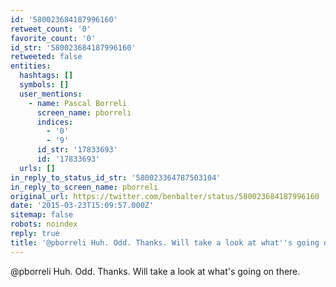 ```yaml
---
id: '580023684187996160'
retweet_count: '0'
favorite_count: '0'
id_str: '580023684187996160'
retweeted: false
entities:
  hashtags: []
  symbols: []
  user_mentions:
    - name: Pascal Borreli
      screen_name: pborreli
      indices:
        - '0'
        - '9'
      id_str: '17833693'
      id: '17833693'
  urls: []
in_reply_to_status_id_str: '580023364787503104'
in_reply_to_screen_name: pborreli
original_url: https://twitter.com/benbalter/status/580023684187996160
date: '2015-03-23T15:09:57.000Z'
sitemap: false
robots: noindex
reply: true
title: '@pborreli Huh. Odd. Thanks. Will take a look at what''s going on there.'
---
```


@pborreli Huh. Odd. Thanks. Will take a look at what's going on there.